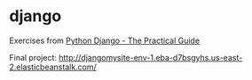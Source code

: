 # django
Exercises from [Python Django - The Practical Guide](https://www.udemy.com/course/python-django-the-practical-guide/)

Final project: http://djangomysite-env-1.eba-d7bsgyhs.us-east-2.elasticbeanstalk.com/
